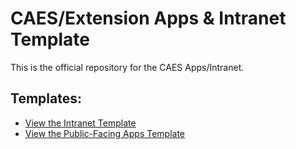 # CAES/Extension Apps & Intranet Template

This is the official repository for the CAES Apps/Intranet.

## Templates:
* [View the Intranet Template](https://johnfrenchxyz.github.io/Intranet)
* [View the Public-Facing Apps Template](https://johnfrenchxyz.github.io/Intranet/public.html)
